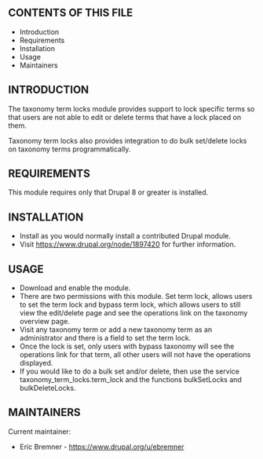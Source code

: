 CONTENTS OF THIS FILE
---------------------

 * Introduction
 * Requirements
 * Installation
 * Usage
 * Maintainers

INTRODUCTION
------------

The taxonomy term locks module provides support to lock specific terms
so that users are not able to edit or delete terms that have a lock
placed on them.

Taxonomy term locks also provides integration to do bulk set/delete
locks on taxonomy terms programmatically.

REQUIREMENTS
------------

This module requires only that Drupal 8 or greater is installed.

INSTALLATION
------------

 * Install as you would normally install a contributed Drupal module.
 * Visit https://www.drupal.org/node/1897420 for further information.

USAGE
-----
 * Download and enable the module.
 * There are two permissions with this module.  Set term lock, allows
users to set the term lock and bypass term lock, which allows users
to still view the edit/delete page and see the operations link on
the taxonomy overview page.
 * Visit any taxonomy term or add a new taxonomy term as an
administrator and there is a field to set the term lock.
 * Once the lock is set, only users with bypass taxonomy will
see the operations link for that term, all other users will
not have the operations displayed.
 * If you would like to do a bulk set and/or delete, then use
the service taxonomy_term_locks.term_lock and the functions
bulkSetLocks and bulkDeleteLocks.

MAINTAINERS
-----------

Current maintainer:

 * Eric Bremner - https://www.drupal.org/u/ebremner
